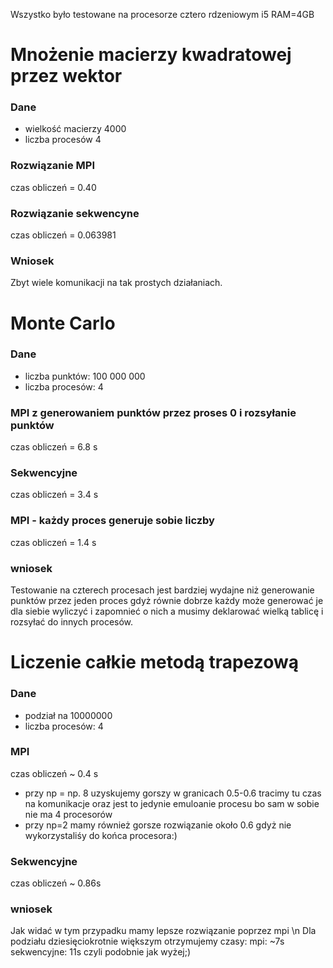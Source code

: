 Wszystko było testowane na procesorze cztero rdzeniowym i5 RAM=4GB

# Mnożenie macierzy kwadratowej przez wektor
### Dane
* wielkość macierzy 4000
* liczba procesów 4

### Rozwiązanie MPI
czas obliczeń = 0.40

### Rozwiązanie sekwencyne 
czas obliczeń = 0.063981

### Wniosek
Zbyt wiele komunikacji na tak prostych działaniach.

# Monte Carlo
### Dane
* liczba punktów: 100 000 000 
* liczba procesów: 4

### MPI z generowaniem punktów przez proses 0 i rozsyłanie punktów
czas obliczeń = 6.8 s

### Sekwencyjne 
czas obliczeń = 3.4 s

### MPI - każdy proces generuje sobie liczby 
czas obliczeń = 1.4 s

### wniosek
Testowanie na czterech procesach jest bardziej wydajne niż generowanie punktów przez jeden proces 
gdyż równie dobrze każdy może generować je dla siebie wyliczyć i zapomnieć o nich a musimy deklarować
wielką tablicę i rozsyłać do innych procesów.

# Liczenie całkie metodą trapezową
### Dane
* podział na 10000000
* liczba procesów: 4 

### MPI 
czas obliczeń ~ 0.4 s
* przy np = np. 8 
uzyskujemy gorszy w granicach 0.5-0.6 tracimy tu czas na komunikacje oraz jest to jedynie emuloanie procesu  bo sam w sobie nie ma 4 procesorów
* przy np=2 
mamy również gorsze rozwiązanie około 0.6 gdyż nie wykorzystaliśy do końca procesora:)

### Sekwencyjne 
czas obliczeń ~ 0.86s

### wniosek 
Jak widać w tym przypadku mamy lepsze rozwiązanie poprzez mpi \n
Dla podziału dziesięciokrotnie większym otrzymujemy czasy: mpi: ~7s sekwencyjne: 11s czyli podobnie jak wyżej;)






